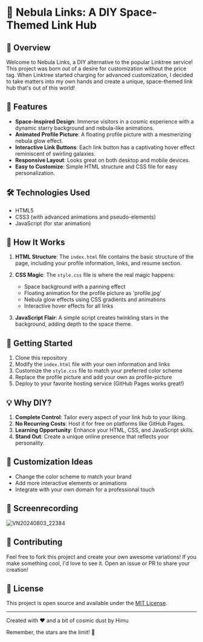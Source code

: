 # 🚀 Nebula Links: A DIY Space-Themed Link Hub

## 🌌 Overview

Welcome to Nebula Links, a DIY alternative to the popular Linktree service! This project was born out of a desire for customization without the price tag. When Linktree started charging for advanced customization, I decided to take matters into my own hands and create a unique, space-themed link hub that's out of this world!

## 🌟 Features

- **Space-Inspired Design**: Immerse visitors in a cosmic experience with a dynamic starry background and nebula-like animations.
- **Animated Profile Picture**: A floating profile picture with a mesmerizing nebula glow effect.
- **Interactive Link Buttons**: Each link button has a captivating hover effect reminiscent of swirling galaxies.
- **Responsive Layout**: Looks great on both desktop and mobile devices.
- **Easy to Customize**: Simple HTML structure and CSS file for easy personalization.

## 🛠️ Technologies Used

- HTML5
- CSS3 (with advanced animations and pseudo-elements)
- JavaScript (for star animation)

## 📝 How It Works

1. **HTML Structure**: The `index.html` file contains the basic structure of the page, including your profile information, links, and resume section.

2. **CSS Magic**: The `style.css` file is where the real magic happens:
   - Space background with a panning effect
   - Floating animation for the profile picture as 'profile.jpg'
   - Nebula glow effects using CSS gradients and animations
   - Interactive hover effects for all links

3. **JavaScript Flair**: A simple script creates twinkling stars in the background, adding depth to the space theme.

## 🚀 Getting Started

1. Clone this repository
2. Modify the `index.html` file with your own information and links
3. Customize the `style.css` file to match your preferred color scheme
4. Replace the profile picture and add your own as profile-picture
5. Deploy to your favorite hosting service (GitHub Pages works great!)

## 💡 Why DIY?

1. **Complete Control**: Tailor every aspect of your link hub to your liking.
2. **No Recurring Costs**: Host it for free on platforms like GitHub Pages.
3. **Learning Opportunity**: Enhance your HTML, CSS, and JavaScript skills.
4. **Stand Out**: Create a unique online presence that reflects your personality.

## 🌈 Customization Ideas

- Change the color scheme to match your brand
- Add more interactive elements or animations
- Integrate with your own domain for a professional touch

## 📸 Screenrecording

![VN20240803_22384](https://github.com/user-attachments/assets/67ec1aa4-0288-4279-80d0-ade3cbb69615)

## 🤝 Contributing

Feel free to fork this project and create your own awesome variations! If you make something cool, I'd love to see it. Open an issue or PR to share your creation!

## 📜 License

This project is open source and available under the [MIT License](LICENSE.md).

---

Created with ❤️ and a bit of cosmic dust by Himu

Remember, the stars are the limit! 🌠
